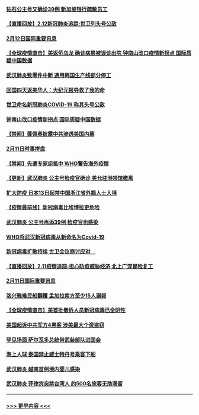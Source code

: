 #### [钻石公主号又确诊39例 新加坡银行疏散员工](../pages/prog202/a102775691.md?t=02130211) 
#### [【直播回放】2.12新冠肺炎追踪:世卫列头号公敌](../pages/prog202/a102775541.md?t=02130211) 
#### [2月12日国际重要讯息](../pages/prog202/a102775437.md?t=02130211) 
#### [【全球疫情直击】美返侨乌龙 确诊病患被误诊出院 钟南山改口疫情新拐点 国际质疑中国数据](../pages/prog202/a102775378.md?t=02130211) 
#### [武汉肺炎致零件中断 通用韩国生产线部分停工](../pages/prog202/a102775365.md?t=02130211) 
#### [回国四天返美华人：大纪元报导救了我的命](../pages/prog202/a102775342.md?t=02130211) 
#### [世卫命名新冠肺炎COVID-19 称其头号公敌](../pages/prog202/a102775196.md?t=02130211) 
#### [钟南山改口疫情新拐点 国际质疑中国数据](../pages/prog202/a102775178.md?t=02130211) 
#### [【禁闻】蓬佩奥披露中共渗透美国内幕](../pages/prog202/a102775129.md?t=02130211) 
#### [2月11日时事拼盘](../pages/prog202/a102775140.md?t=02130211) 
#### [【禁闻】先遣专家组抵中 WHO警告海外疫情](../pages/prog202/a102775112.md?t=02130211) 
#### [【更新】武汉肺炎 公主号检疫官确诊 美允驻港领馆撤离](../pages/prog202/a102770740.md?t=02130211) 
#### [扩大防疫 日本13日起禁中国浙江省外籍人士入境](../pages/prog202/a102775051.md?t=02130211) 
#### [【疫情最前线】新冠病毒比埃博拉更危险](../pages/prog202/a102775043.md?t=02130211) 
#### [武汉肺炎 公主号再添39例 检疫官也感染](../pages/prog202/a102775031.md?t=02130211) 
#### [WHO将武汉新冠病毒从新命名为Covid-19](../pages/prog202/a102774891.md?t=02130211) 
#### [新冠病毒扩散持续 世卫会议商讨应对　](../pages/prog202/a102774850.md?t=02130211) 
#### [【直播回放】2.11疫情追踪:担心防疫威胁经济 北上广深冒险复工](../pages/prog202/a102774741.md?t=02130211) 
#### [2月11日国际重要讯息](../pages/prog202/a102774621.md?t=02130211) 
#### [洛兴雅难民船翻覆 孟加拉南方至少15人溺毙](../pages/prog202/a102774586.md?t=02130211) 
#### [【全球疫情直击】美首批撤侨人员新冠病毒已全阴性](../pages/prog202/a102774523.md?t=02130211) 
#### [美国起诉中共军方4黑客 涉美最大个资盗窃](../pages/prog202/a102774508.md?t=02130211) 
#### [罕见场面  萨尔瓦多总统带武装部队进国会](../pages/prog202/a102774494.md?t=02130211) 
#### [海上人球 泰国禁止威士特丹号乘客下船](../pages/prog202/a102774384.md?t=02130211) 
#### [武汉肺炎 越南首例境内婴儿感染](../pages/prog202/a102774365.md?t=02130211) 
#### [武汉肺炎 菲律宾突禁台湾人 约500名旅客无助滞留](../pages/prog202/a102774288.md?t=02130211) 

----
#### [ >>> 更早内容 <<< ](../indexes/prog202-earlier.md)
